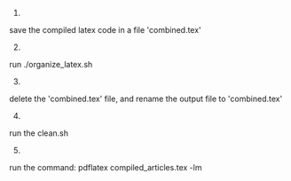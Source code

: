 1.
save the compiled latex code in a file 'combined.tex' 

2.
run ./organize_latex.sh

3.
delete the  'combined.tex' file, and rename the output file to 'combined.tex'

4.
run the clean.sh 

5.
run the command: pdflatex compiled_articles.tex -lm
